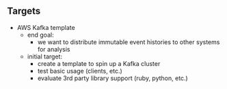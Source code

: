 
## Targets

- AWS Kafka template
  - end goal:
    - we want to distribute immutable event histories to other systems for analysis
  - initial target:
    - create a template to spin up a Kafka cluster
    - test basic usage (clients, etc.)
    - evaluate 3rd party library support (ruby, python, etc.)
